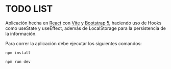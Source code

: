 # TODO LIST

Aplicación hecha en [React](https://react.dev/) con [Vite](https://vitejs.dev/) y [Bootstrap 5](https://getbootstrap.com/), haciendo uso de Hooks como useState y useEffect, además de LocalStorage para la persistencia de la información.

Para correr la aplicación debe ejecutar los siguientes comandos:

`npm install`

`npm run dev`
